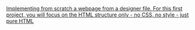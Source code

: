 [Implementing from scratch a webpage from a designer file.
For this first project, you will focus on the HTML structure only - no CSS, no style - just pure HTML](https://www.figma.com/file/dyYL6Ku4WG7vsdpwvlcJZC/Homepage?type=design&node-id=3558-182&mode=design&t=ka645BeFnU83RgGh-4)
